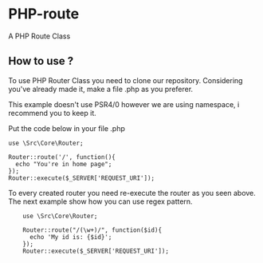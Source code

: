 # PHP-route
A PHP Route Class

## How to use ?

To use PHP Router Class you need to clone our repository. Considering you've already made it, make a file .php as you preferer.

This example doesn't use PSR4/0 however we are using namespace, i recommend you to keep it.

Put the code below in your file .php

    use \Src\Core\Router;

    Router::route('/', function(){	
      echo "You're in home page";
    });
    Router::execute($_SERVER['REQUEST_URI']);
    
To every created router you need re-execute the router as you seen above. The next example show how you can use regex pattern.

        use \Src\Core\Router;

        Router::route("/(\w+)/", function($id){	
          echo 'My id is: {$id}';
        });
        Router::execute($_SERVER['REQUEST_URI']);
